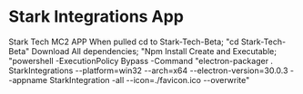 # Stark Integrations App
 Stark Tech MC2 APP
When pulled cd to Stark-Tech-Beta; "cd Stark-Tech-Beta"
Download All dependencies; "Npm Install
Create and Executable; "powershell -ExecutionPolicy Bypass -Command "electron-packager . StarkIntegrations --platform=win32 --arch=x64 --electron-version=30.0.3 --appname StarkIntegration -all --icon=./favicon.ico --overwrite"